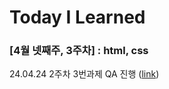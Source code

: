 # Today I Learned


### [4월 넷째주, 3주차] : html, css

24.04.24 2주차 3번과제 QA 진행 ([link](https://github.com/100-hours-a-week/ian.jeong-til/blob/main/Apr/2024-04-24.md))
